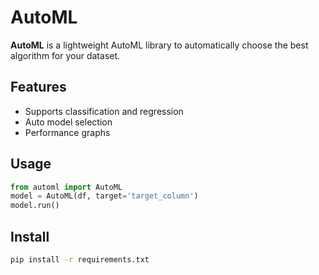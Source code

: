 # AutoML

**AutoML** is a lightweight AutoML library to automatically choose the best algorithm for your dataset.

## Features

- Supports classification and regression
- Auto model selection
- Performance graphs

## Usage

```python
from automl import AutoML
model = AutoML(df, target='target_column')
model.run()
```

## Install

```bash
pip install -r requirements.txt
```
